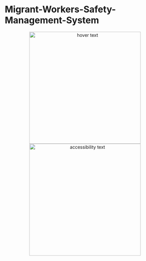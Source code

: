 # Migrant-Workers-Safety-Management-System
<p align="center">
  <img src="https://github.com/rasandilikshana/Migrant-Workers-Safety-Management-System/assets/71342393/dd44b711-140c-4dab-83a8-1a9530d02366" width="350" title="hover text">
  <img src="https://github.com/rasandilikshana/Migrant-Workers-Safety-Management-System/assets/71342393/f0197ab5-936d-4c3c-8444-27ce92e721ad" width="350" alt="accessibility text">
</p>
